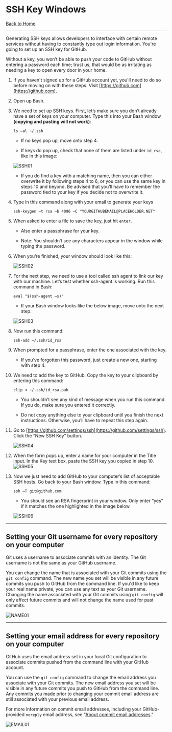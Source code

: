 # SSH Key Windows

[Back to Home](../../../../README.md)

<hr>

Generating SSH keys allows developers to interface with certain remote services without having to constantly type out login information. You're going to set up an SSH key for GitHub.

Without a key, you won’t be able to push your code to GitHub without entering a password each time; trust us, that would be as irritating as needing a key to open every door in your home.

1. If you haven't signed up for a GitHub account yet, you'll need to do so before moving on with these steps. Visit [https://github.com](https://github.com).

2. Open up Bash.

3. We need to set up SSH keys. First, let’s make sure you don’t already have a set of keys on your computer. Type this into your Bash window **(copying and pasting will not work)**:

    ```
    ls –al ~/.ssh
    ```

    * If no keys pop up, move onto step 4.

    * If keys do pop up, check that none of them are listed under `id_rsa`, like in this image:
    
    ![SSH01](ssh01.png)

    * If you do find a key with a matching name, then you can either overwrite it by following steps 4 to 6, or you can use the same key in steps 10 and beyond. Be advised that you'll have to remember the password tied to your key if you decide not to overwrite it.

4. Type in this command along with your email to generate your keys

    ```
    ssh-keygen –t rsa –b 4096 –C "YOURGITHUBEMAIL@PLACEHOLDER.NET"
    ```

5. When asked to enter a file to save the key, just hit `enter`.

    * Also enter a passphrase for your key. 

    * Note: You shouldn’t see any characters appear in the window while typing the password.

6. When you’re finished, your window should look like this:

    ![SSH02](ssh02.png)

7. For the next step, we need to use a tool called ssh agent to link our key with our machine. Let’s test whether ssh-agent is working. Run this command in Bash:

    ```
    eval "$(ssh-agent –s)"
    ```

    * If your Bash window looks like the below image, move onto the next step.

    ![SSH03](ssh03.png)

8. Now run this command:

    ```
    ssh-add ~/.ssh/id_rsa
    ```

9. When prompted for a passphrase, enter the one associated with the key.

    * If you’ve forgotten this password, just create a new one, starting with step 4.

10. We need to add the key to GitHub. Copy the key to your clipboard by entering this command:

    ```
    clip < ~/.ssh/id_rsa.pub
    ```

    * You shouldn’t see any kind of message when you run this command. If you do, make sure you entered it correctly.

    * Do not copy anything else to your clipboard until you finish the next instructions. Otherwise, you’ll have to repeat this step again.

11. Go to [https://github.com/settings/ssh](https://github.com/settings/ssh). Click the “New SSH Key” button.

    ![SSH04](ssh04.png)

12. When the form pops up, enter a name for your computer in the Title input. In the Key text box, paste the SSH key you copied in step 10.
    ![SSH05](ssh05.png)

13. Now we just need to add GitHub to your computer’s list of acceptable SSH hosts. Go back to your Bash window. Type in this command:

    ```
    ssh –T git@github.com
    ```

    * You should see an RSA fingerprint in your window. Only enter “yes” if it matches the one highlighted in the image below.

    ![SSH06](ssh06.png)

<hr>

## Setting your Git username for every repository on your computer ##

Git uses a username to associate commits with an identity. The Git username is not the same as your GitHub username.

You can change the name that is associated with your Git commits using the `git config` command. The new name you set will be visible in any future commits you push to GitHub from the command line. If you'd like to keep your real name private, you can use any text as your Git username. Changing the name associated with your Git commits using `git config` will only affect future commits and will not change the name used for past commits.

![NAME01](name01.png)

<hr>

## Setting your email address for every repository on your computer ##

GitHub uses the email address set in your local Git configuration to associate commits pushed from the command line with your GitHub account.

You can use the `git config` command to change the email address you associate with your Git commits. The new email address you set will be visible in any future commits you push to GitHub from the command line. Any commits you made prior to changing your commit email address are still associated with your previous email address.

For more information on commit email addresses, including your GitHub-provided `noreply` email address, see "[About commit email addresses](https://help.github.com/articles/about-commit-email-addresses/)."

![EMAIL01](email01.png)